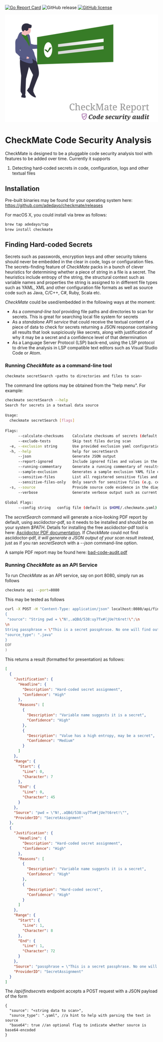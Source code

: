 [![Go Report Card](https://goreportcard.com/badge/github.com/adedayo/checkmate)](https://goreportcard.com/report/github.com/adedayo/checkmate)
![GitHub release](https://img.shields.io/github/release/adedayo/checkmate.svg)
[![GitHub license](https://img.shields.io/github/license/adedayo/checkmate.svg)](https://github.com/adedayo/checkmate/blob/master/LICENSE)

![CheckMate Reporting](checkmate-report.png)

# CheckMate Code Security Analysis

CheckMate is designed to be a pluggable code security analysis tool with features to be added over time. Currently it supports

1. Detecting hard-coded secrets in code, configuration, logs and other textual files

## Installation

Pre-built binaries may be found for your operating system here: https://github.com/adedayo/checkmate/releases

For macOS X, you could install via brew as follows:

```bash
brew tap adedayo/tap
brew install checkmate
```

## Finding Hard-coded Secrets

Secrets such as passwords, encryption keys and other security tokens should never be embedded in the clear in code, logs or configuration files. The secrets-finding feature of _CheckMate_ packs in a bunch of clever heuristics for determining whether a piece of string in a file is a secret. The heuristics include entropy of the string, the structural context such as variable names and properties the string is assigned to in different file types such as YAML, XML and other configuration file formats as well as source code such as Java, C/C++, C#, Ruby, Scala etc.

_CheckMate_ could be used/embedded in the following ways at the moment:

- As a _command-line tool_ providing file paths and directories to scan for secrets. This is great for searching local file system for secrets
- As a _standalone API service_ that could receive the textual content of a piece of data to check for secrets returning a JSON response containing all results that look suspiciously like secrets, along with justification of why it may be a secret and a confidence level of that determination
- As a Language Server Protocol (LSP) back-end, using the LSP protocol to drive the analysis in LSP compatible text editors such as Visual Studio Code or Atom.

### Running _CheckMate_ as a command-line tool

```bash
checkmate secretSearch <paths to directories and files to scan>
```

The command line options may be obtained from the "help menu". For example:

```bash
checkmate secretSearch --help
Search for secrets in a textual data source

Usage:
  checkmate secretSearch [flags]

Flags:
      --calculate-checksums    Calculate checksums of secrets (default true)
      --exclude-tests          Skip test files during scan
  -e, --exclusion string       Use provided exclusion yaml configuration
  -h, --help                   help for secretSearch
      --json                   Generate JSON output
      --report-ignored         Include ignored files and values in the reports
      --running-commentary     Generate a running commentary of results. Useful for analysis of large input data
      --sample-exclusion       Generates a sample exclusion YAML file content with descriptions
      --sensitive-files        List all registered sensitive files and their description
      --sensitive-files-only   Only search for sensitive files (e.g. certificates, key stores etc.)
  -s, --source                 Provide source code evidence in the diagnostic results (default true)
      --verbose                Generate verbose output such as current file being scanned as well as report about ignored files

Global Flags:
      --config string   config file (default is $HOME/.checkmate.yaml)
```

The _secretSearch_ command will generate a nice-looking PDF report by default, using asciidoctor-pdf, so it needs to be installed and should be on your system _$PATH_. Details for installing the free asciidoctor-pdf tool is here: [Asciidoctor PDF documentation](https://asciidoctor.org/docs/asciidoctor-pdf/). If _CheckMate_ could not find asciidoctor-pdf, _it will generate a JSON output of your scan result instead_, just as if you ran _secretSearch_ with a _--json_ command-line option.

A sample PDF report may be found here: [bad-code-audit.pdf](bad-code-audit.pdf)

### Running _CheckMate_ as an API Service

To run _CheckMate_ as an API service, say on port 8080, simply run as follows

```bash
checkmate api --port=8080
```

This may be tested as follows

```bash
curl -X POST -H "Content-Type: application/json" localhost:8080/api/findsecrets -d @<(cat <<EOF
{
 "source": "String pwd = \"N!,.aQBd/538:uy7Tx#(jUe?t6ret!\";\n
\n
String passphrase = \"This is a secret passphrase. No one will find out\";",
"source_type": ".java"
}
EOF
)
```

This returns a result (formatted for presentation) as follows:

```json
[
  {
    "Justification": {
      "Headline": {
        "Description": "Hard-coded secret assignment",
        "Confidence": "High"
      },
      "Reasons": [
        {
          "Description": "Variable name suggests it is a secret",
          "Confidence": "High"
        },
        {
          "Description": "Value has a high entropy, may be a secret",
          "Confidence": "Medium"
        }
      ]
    },
    "Range": {
      "Start": {
        "Line": 0,
        "Character": 7
      },
      "End": {
        "Line": 0,
        "Character": 45
      }
    },
    "Source": "pwd = \"N!,.aQBd/538:uy7Tx#(jUe?t6ret!\"",
    "ProviderID": "SecretAssignment"
  },
  {
    "Justification": {
      "Headline": {
        "Description": "Hard-coded secret assignment",
        "Confidence": "High"
      },
      "Reasons": [
        {
          "Description": "Variable name suggests it is a secret",
          "Confidence": "High"
        },
        {
          "Description": "Hard-coded secret",
          "Confidence": "High"
        }
      ]
    },
    "Range": {
      "Start": {
        "Line": 1,
        "Character": 8
      },
      "End": {
        "Line": 1,
        "Character": 72
      }
    },
    "Source": "passphrase = \"This is a secret passphrase. No one will find out\"",
    "ProviderID": "SecretAssignment"
  }
]
```

The _/api/findsecrets_ endpoint accepts a POST request with a JSON payload of the form

```jsonc
{
  "source": "<string data to scan>",
  "source_type": ".yaml", //a hint to help with parsing the text in source
  "base64": true //an optional flag to indicate whether source is base64-encoded
}
```
